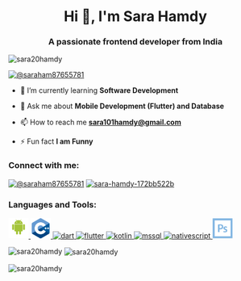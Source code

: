 <h1 align="center">Hi 👋, I'm Sara Hamdy</h1>
<h3 align="center">A passionate frontend developer from India</h3>

<p align="left"> <img src="https://komarev.com/ghpvc/?username=sara20hamdy&label=Profile%20views&color=0e75b6&style=flat" alt="sara20hamdy" /> </p>

<p align="left"> <a href="https://twitter.com/@saraham87655781" target="blank"><img src="https://img.shields.io/twitter/follow/@saraham87655781?logo=twitter&style=for-the-badge" alt="@saraham87655781" /></a> </p>

- 🌱 I’m currently learning **Software Development**

- 💬 Ask me about **Mobile Development (Flutter) and Database**

- 📫 How to reach me **sara101hamdy@gmail.com**

- ⚡ Fun fact **I am Funny**

<h3 align="left">Connect with me:</h3>
<p align="left">
<a href="https://twitter.com/@saraham87655781" target="blank"><img align="center" src="https://raw.githubusercontent.com/rahuldkjain/github-profile-readme-generator/master/src/images/icons/Social/twitter.svg" alt="@saraham87655781" height="30" width="40" /></a>
<a href="https://linkedin.com/in/sara-hamdy-172bb522b" target="blank"><img align="center" src="https://raw.githubusercontent.com/rahuldkjain/github-profile-readme-generator/master/src/images/icons/Social/linked-in-alt.svg" alt="sara-hamdy-172bb522b" height="30" width="40" /></a>
</p>

<h3 align="left">Languages and Tools:</h3>
<p align="left"> <a href="https://developer.android.com" target="_blank" rel="noreferrer"> <img src="https://raw.githubusercontent.com/devicons/devicon/master/icons/android/android-original-wordmark.svg" alt="android" width="40" height="40"/> </a> <a href="https://www.w3schools.com/cpp/" target="_blank" rel="noreferrer"> <img src="https://raw.githubusercontent.com/devicons/devicon/master/icons/cplusplus/cplusplus-original.svg" alt="cplusplus" width="40" height="40"/> </a> <a href="https://dart.dev" target="_blank" rel="noreferrer"> <img src="https://www.vectorlogo.zone/logos/dartlang/dartlang-icon.svg" alt="dart" width="40" height="40"/> </a> <a href="https://flutter.dev" target="_blank" rel="noreferrer"> <img src="https://www.vectorlogo.zone/logos/flutterio/flutterio-icon.svg" alt="flutter" width="40" height="40"/> </a> <a href="https://kotlinlang.org" target="_blank" rel="noreferrer"> <img src="https://www.vectorlogo.zone/logos/kotlinlang/kotlinlang-icon.svg" alt="kotlin" width="40" height="40"/> </a> <a href="https://www.microsoft.com/en-us/sql-server" target="_blank" rel="noreferrer"> <img src="https://www.svgrepo.com/show/303229/microsoft-sql-server-logo.svg" alt="mssql" width="40" height="40"/> </a> <a href="https://nativescript.org/" target="_blank" rel="noreferrer"> <img src="https://raw.githubusercontent.com/detain/svg-logos/780f25886640cef088af994181646db2f6b1a3f8/svg/nativescript.svg" alt="nativescript" width="40" height="40"/> </a> <a href="https://www.photoshop.com/en" target="_blank" rel="noreferrer"> <img src="https://raw.githubusercontent.com/devicons/devicon/master/icons/photoshop/photoshop-line.svg" alt="photoshop" width="40" height="40"/> </a> </p>

<p><img align="left" src="https://github-readme-stats.vercel.app/api/top-langs?username=sara20hamdy&show_icons=true&locale=en&layout=compact" alt="sara20hamdy" /></p>

<p>&nbsp;<img align="center" src="https://github-readme-stats.vercel.app/api?username=sara20hamdy&show_icons=true&locale=en" alt="sara20hamdy" /></p>

<p><img align="center" src="https://github-readme-streak-stats.herokuapp.com/?user=sara20hamdy&" alt="sara20hamdy" /></p>
